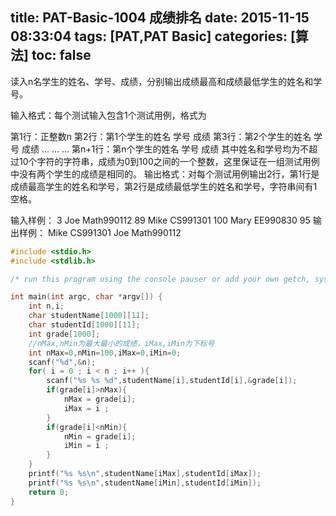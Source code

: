 title: PAT-Basic-1004 成绩排名
date: 2015-11-15 08:33:04
tags: [PAT,PAT Basic]
categories: [算法]
toc: false
---
读入n名学生的姓名、学号、成绩，分别输出成绩最高和成绩最低学生的姓名和学号。

输入格式：每个测试输入包含1个测试用例，格式为

  第1行：正整数n
  第2行：第1个学生的姓名 学号 成绩
  第3行：第2个学生的姓名 学号 成绩
  ... ... ...
  第n+1行：第n个学生的姓名 学号 成绩
其中姓名和学号均为不超过10个字符的字符串，成绩为0到100之间的一个整数，这里保证在一组测试用例中没有两个学生的成绩是相同的。
输出格式：对每个测试用例输出2行，第1行是成绩最高学生的姓名和学号，第2行是成绩最低学生的姓名和学号，字符串间有1空格。

输入样例：
3
Joe Math990112 89
Mike CS991301 100
Mary EE990830 95
输出样例：
Mike CS991301
Joe Math990112
```c
#include <stdio.h>
#include <stdlib.h>

/* run this program using the console pauser or add your own getch, system("pause") or input loop */

int main(int argc, char *argv[]) {
	int n,i;
	char studentName[1000][11];
	char studentId[1000][11];
	int grade[1000];
	//nMax,nMin为最大最小的成绩，iMax,iMin为下标号 
	int nMax=0,nMin=100,iMax=0,iMin=0;
	scanf("%d",&n);
	for( i = 0 ; i < n ; i++ ){
		scanf("%s %s %d",studentName[i],studentId[i],&grade[i]);
		if(grade[i]>nMax){
			nMax = grade[i];
			iMax = i ;
		}
		if(grade[i]<nMin){
			nMin = grade[i];
			iMin = i ;
		}	
	} 
	printf("%s %s\n",studentName[iMax],studentId[iMax]);
	printf("%s %s\n",studentName[iMin],studentId[iMin]);
	return 0;
}
```
